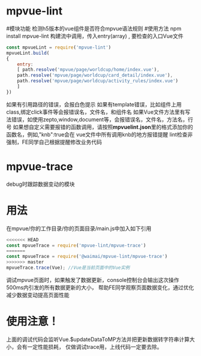 # mpvue-lint
#模块功能
检测h5版本的vue组件是否符合mpvue语法规则
#使用方法 npm install mpvue-lint
构建流中调用，传入entry(array) ,
要检查的入口Vue文件 
```javascript
const mpvueLint = require('mpvue-lint')
mpvueLint.build(
{ 
	entry:
	[ path.resolve('mpvue/page/worldcup/home/index.vue'), 
	path.resolve('mpvue/page/worldcup/card_detail/index.vue'), 
	path.resolve('mpvue/page/worldcup/activity_rules/index.vue') 
	] 
})
```
如果有引用路径的错误，会报白色提示 如果有template错误，比如组件上用class,绑定click事件等会报错误名，文件名，和组件名 如果Vue文件方法里有写法错误，如使用zepto,window,document等，会报错误名，文件名，方法名，行号 如果想自定义需要报错的函数调用，请按照**mpvuelint.json**里的格式添加你的函数名，例如,"knb":true会在 vue文件中所有调用knb的地方报错提醒
lint检查非强制，FE同学自己根据提醒修改业务代码

# mpvue-trace
debug时跟踪数据变动的模块
# 用法
在mpvue/你的工作目录/你的页面目录/main.js中加入如下引用
```javascript
<<<<<<< HEAD
const mpvueTrace = require('mpvue-lint/mpvue-trace')
=======
const mpvueTrace = require('@waimai/mpvue-lint/mpvue-trace')
>>>>>>> master
mpvueTrace.trace(Vue); //Vue是当前页面中的Vue实例
```
调试mpvue页面时，如果触发了数据更新，console控制台会输出这次操作500ms内引发的所有数据更新的大小，
帮助FE同学观察页面数据变化，通过优化减少数据变动提高页面性能
# 使用注意！
上面的调试代码会监听Vue.$updateDataToMP方法并把更新数据转字符串计算大小，会有一定性能损耗，
仅做调试trace用，上线代码一定要去除。